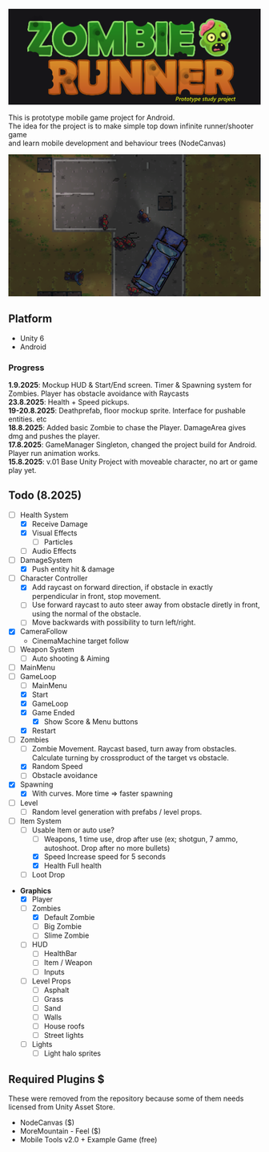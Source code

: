 ![Project Logo](Images/project_logo.png)

This is prototype mobile game project for Android.<br>
The idea for the project is to make simple top down infinite runner/shooter game<br>
and learn mobile development and behaviour trees (NodeCanvas)

![Project Logo](Images/Screenshot2025-08-23.png)

## Platform
- Unity 6
- Android

### Progress
**1.9.2025**: Mockup HUD & Start/End screen. Timer & Spawning system for Zombies. Player has obstacle avoidance with Raycasts<br>
**23.8.2025**: Health + Speed pickups.<br>
**19-20.8.2025**: Deathprefab, floor mockup sprite. Interface for pushable entities. etc<br>
**18.8.2025**: Added basic Zombie to chase the Player. DamageArea gives dmg and pushes the player.<br>
**17.8.2025**: GameManager Singleton, changed the project build for Android. Player run animation works.<br>
**15.8.2025**: v.01 Base Unity Project with moveable character, no art or game play yet.<br>

## Todo (8.2025)
- [ ] Health System
    - [x] Receive Damage
    - [x] Visual Effects
        - [ ] Particles
    - [ ] Audio Effects
- [ ] DamageSystem
	- [x] Push entity hit & damage
- [ ] Character Controller
    - [x] Add raycast on forward direction, if obstacle in exactly perpendicular in front, stop movement.
    - [ ] Use forward raycast to auto steer away from obstacle diretly in front, using the normal of the obstacle. 
    - [ ] Move backwards with possibility to turn left/right.
- [x] CameraFollow
    - CinemaMachine target follow
- [ ] Weapon System
    - [ ] Auto shooting & Aiming
- [ ] MainMenu
- [ ] GameLoop
    - [ ] MainMenu
    - [x] Start
    - [x] GameLoop
    - [x] Game Ended
        - [x] Show Score & Menu buttons
    - [x] Restart
- [ ] Zombies
    - [ ] Zombie Movement. Raycast based, turn away from obstacles. Calculate turning by crossproduct of the target vs obstacle. 
    - [x] Random Speed
    - [ ] Obstacle avoidance
- [x] Spawning
    - [x] With curves. More time => faster spawning
- [ ] Level
    - [ ] Random level generation with prefabs / level props.
- [ ] Item System
	- [ ] Usable Item or auto use?
	    - [ ] Weapons, 1 time use, drop after use
            (ex; shotgun, 7 ammo, autoshoot. Drop after no more bullets)
	    - [x] Speed
            Increase speed for 5 seconds
	    - [x] Health
            Full health
    - [ ] Loot Drop
- **Graphics**
	- [x] Player
	- [ ] Zombies
        - [x] Default Zombie
        - [ ] Big Zombie
        - [ ] Slime Zombie 
	- [ ] HUD
		- [ ] HealthBar
		- [ ] Item / Weapon
		- [ ] Inputs
	- [ ] Level Props
		- [ ] Asphalt
		- [ ] Grass
		- [ ] Sand
		- [ ] Walls
        - [ ] House roofs
        - [ ] Street lights
	- [ ] Lights
        - [ ] Light halo sprites

## Required Plugins $
These were removed from the repository because some of them needs licensed from Unity Asset Store.
- NodeCanvas ($)
- MoreMountain - Feel ($)
- Mobile Tools v2.0 + Example Game (free)